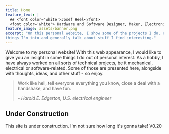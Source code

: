 ```yaml
---
title: Home
feature_text: |
  ## <font color='white'>Josef Heel</font>
  <font color='white'> Hardware and Software Designer, Maker, Electronics Enthusiast </font>
feature_image: assets/banner.png
excerpt: "On this personal website, I show some of the projects I do, explain
things I'm into and generally talk about stuff I find interesting."
---
```


Welcome to my personal website! With this web appearance, I would like to
give you an insight in some things I do out of personal interest. As a
hobby, I have always worked on all sorts of technical projects, be it mechanical,
electrical or software-related. Some of those are presented here, alongside with
thoughts, ideas, and other stuff - so enjoy.

> Work like hell, tell everyone everything you know, close a deal with a
> handshake, and have fun.
>
> -<cite> Harold E. Edgerton, U.S. electrical engineer </cite>

## Under Construction

This site is under construction. I'm not sure how long it's gonna take!
V0.20
